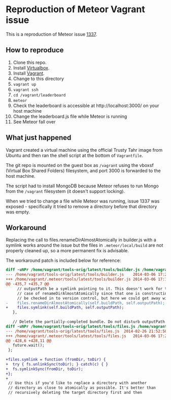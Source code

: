 # Reproduction of Meteor Vagrant issue

This is a reproduction of Meteor issue [1337](https://github.com/meteor/meteor/issues/1337).

## How to reproduce

1. Clone this repo.
2. Install [Virtualbox](https://www.virtualbox.org/).
3. Install [Vagrant](http://www.vagrantup.com/).
4. Change to this directory
5. `vagrant up`
6. `vagrant ssh`
7. `cd /vagrant/leaderboard`
8. `meteor`
9. Check the leaderboard is accessible at http://localhost:3000/ on
   your host machine
10. Change the leaderboard.js file while Meteor is running
11. See Meteor fall over

## What just happened

Vagrant created a virtual machine using the official Trusty Tahr image
from Ubuntu and then ran the shell script at the bottom of
`Vagrantfile`.

The git repo is mounted on the guest box as `/vagrant` using the
vboxsf (Virtual Box Shared Folders) filesystem, and port 3000 is
forwarded to the host machine.

The script had to install MongoDB because Meteor refuses to run Mongo
from the `/vagrant` filesystem (it doesn't support locking).

When we tried to change a file while Meteor was running, issue 1337
was exposed - specifically it tried to remove a directory before that
directory was empty.

## Workaround

Replacing the call to files.renameDirAlmostAtomically in builder.js
with a symlink works around the issue but the files in
`.meteor/local/build` are not properly cleaned up, so a more permanent
fix is advisable.

The workaround patch is included below for reference:

```diff
diff -uNPr /home/vagrant/tools-orig/latest/tools/builder.js /home/vagrant/.meteor/tools/latest/tools/builder.js
--- /home/vagrant/tools-orig/latest/tools/builder.js	2014-03-06 17:23:26.304660956 +0000
+++ /home/vagrant/.meteor/tools/latest/tools/builder.js	2014-03-06 17:11:56.568650985 +0000
@@ -435,7 +435,7 @@
     // outputPath be a symlink pointing to it. This doesn't work for the NPM use
     // case of renameDirAlmostAtomically since that one is constructing files to
     // be checked in to version control, but here we could get away with it.
-    files.renameDirAlmostAtomically(self.buildPath, self.outputPath);
+    files.symlink(self.buildPath, self.outputPath);
   },
 
   // Delete the partially-completed bundle. Do not disturb outputPath.
diff -uNPr /home/vagrant/tools-orig/latest/tools/files.js /home/vagrant/.meteor/tools/latest/tools/files.js
--- /home/vagrant/tools-orig/latest/tools/files.js	2014-02-26 21:52:58.000000000 +0000
+++ /home/vagrant/.meteor/tools/latest/tools/files.js	2014-03-06 17:22:06.912923040 +0000
@@ -428,6 +428,11 @@
   future.wait();
 };
 
+files.symlink = function (fromDir, toDir) {
+  try { fs.unlinkSync(toDir); } catch(c) { }
+  fs.symlinkSync(fromDir, toDir);
+};
+
 // Use this if you'd like to replace a directory with another
 // directory as close to atomically as possible. It's better than
 // recursively deleting the target directory first and then
```
